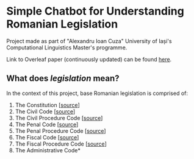 # Simple Chatbot for Understanding Romanian Legislation

Project made as part of "Alexandru Ioan Cuza" University of Iași's Computational Linguistics Master's programme.

Link to Overleaf paper (continuously updated) can be found [here](https://www.overleaf.com/6469494883tfgphsjrgvvw).

## What does _legislation_ mean?

In the context of this project, base Romanian legislation is comprised of:

1. The Constitution \[[source](https://www.cdep.ro/pls/dic/site2015.page?id=339&idl=1)\]
2. The Civil Code \[[source](https://legislatie.just.ro/Public/DetaliiDocument/175630?isFormaDeBaza=True&rep=True)\]
3. The Civil Procedure Code \[[source](https://legislatie.just.ro/Public/DetaliiDocument/236282?isFormaDeBaza=True&rep=True)\]
4. The Penal Code \[[source](https://legislatie.just.ro/Public/DetaliiDocument/255278?isFormaDeBaza=True&rep=True)\]
5. The Penal Procedure Code \[[source](https://legislatie.just.ro/Public/DetaliiDocument/262649?isFormaDeBaza=True&rep=True)\]
6. The Fiscal Code \[[source](https://legislatie.just.ro/Public/DetaliiDocument/171282?isFormaDeBaza=True&rep=True)\]
7. The Fiscal Procedure Code \[[source](https://legislatie.just.ro/Public/DetaliiDocument/172697?isFormaDeBaza=True&rep=True)\]
8. The Administrative Code*
